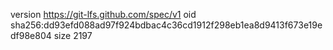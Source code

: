 version https://git-lfs.github.com/spec/v1
oid sha256:dd93efd088ad97f924bdbac4c36cd1912f298eb1ea8d9413f673e19edf98e804
size 2197

